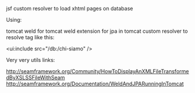jsf custom resolver to load xhtml pages on database

Using:

tomcat
weld for tomcat
weld extension for jpa in tomcat
custom resolver to resolve tag like this:



&lt;ui:include src="/db:/chi-siamo" /&gt;



Very very utils links:

http://seamframework.org/Community/HowToDisplayAnXMLFileTransformedByXSLSSFileWithSeam
http://seamframework.org/Documentation/WeldAndJPARunningInTomcat